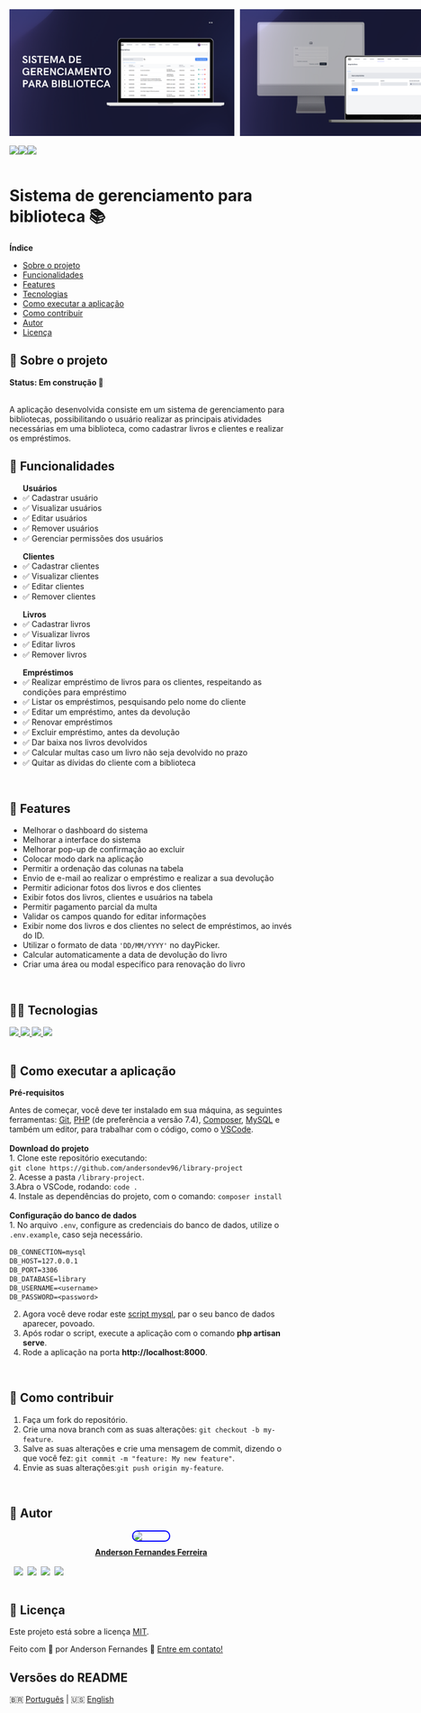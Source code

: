 <div 
align="center"
style="display: flex; 
flex-direction: row;
gap: 10px">
<img src="banner-1.png" width="400px">
<img src="banner-2.png" width="400px">
</div>

<br>
<div align="center" style="display: flex; flex-direction: row">
   <img src="https://img.shields.io/github/languages/count/andersondev96/library-project?style=for-the-badge">
    <img src="https://img.shields.io/github/repo-size/andersondev96/library-project?style=for-the-badge">
    <img src="https://img.shields.io/github/last-commit/andersondev96/library-project?color=blue&style=for-the-badge">
</div>
<br>

<h1> Sistema de gerenciamento para biblioteca 📚</h1>
<b> Índice </b>
<div>
<ul>
<li><a href="#-sobre-o-projeto">Sobre o projeto</a></li>
<li><a href="#-funcionalidades">Funcionalidades</a></li>
<li><a href="#-features">Features</a></li>
<li><a href="#-tecnologias">Tecnologias</a></li>
<li><a href="#-como-executar-a-aplicação">Como executar a aplicação</a></li>
<li><a href="#-como-contribuir">Como contribuir</a></li>
<li><a href="#-autor">Autor</a></li>
<li><a href="#-licença">Licença</a></li>
</ul>
<div>
<div>
<h2>📄 Sobre o projeto</h2>
<b>Status: Em construção 🚧 </b><br><br>
<p> A aplicação desenvolvida consiste em um sistema de gerenciamento para bibliotecas, possibilitando o usuário realizar as principais atividades necessárias em uma biblioteca, como cadastrar livros e clientes e realizar os empréstimos.</p>
</div>
<div>
<h2>🔧 Funcionalidades</h2>
<ul>
<b>Usuários</b>
<li>✅ Cadastrar usuário</li>
<li>✅ Visualizar usuários</li>
<li>✅ Editar usuários</li>
<li>✅ Remover usuários</li>
<li>✅ Gerenciar permissões dos usuários</li>
</ul>
<ul>
<b>Clientes</b>
<li>✅ Cadastrar clientes</li>
<li>✅ Visualizar clientes</li>
<li>✅ Editar clientes</li>
<li>✅ Remover clientes</li>
</ul>
<ul>
<b>Livros</b>
<li>✅ Cadastrar livros</li>
<li>✅ Visualizar livros</li>
<li>✅ Editar livros</li>
<li>✅ Remover livros</li>
</ul>
<ul>
<b>Empréstimos</b>
<li>✅ Realizar empréstimo de livros para os clientes, respeitando as condições para empréstimo</li>
<li>✅ Listar os empréstimos, pesquisando pelo nome do cliente</li>
<li>✅ Editar um empréstimo, antes da devolução</li>
<li>✅ Renovar empréstimos</li>
<li>✅ Excluir empréstimo, antes da devolução</li>
<li>✅ Dar baixa nos livros devolvidos</li>
<li>✅ Calcular multas caso um livro não seja devolvido no prazo</li>
<li>✅ Quitar as dívidas do cliente com a biblioteca</li>
</ul><br>
</div>
<div>
<h2>🔨 Features</h2>
<ul>
<li>Melhorar o dashboard do sistema</li>
<li>Melhorar a interface do sistema</li>
<li>Melhorar pop-up de confirmação ao excluir</li>
<li>Colocar modo dark na aplicação</li>
<li>Permitir a ordenação das colunas na tabela</li>
<li>Envio de e-mail ao realizar o empréstimo e realizar a sua devolução</li>
<li>Permitir adicionar fotos dos livros e dos clientes</li>
<li>Exibir fotos dos livros, clientes e usuários na tabela</li>
<li>Permitir pagamento parcial da multa</li>
<li>Validar os campos quando for editar informações</li>
<li>Exibir nome dos livros e dos clientes no select de empréstimos, ao invés do ID.</li>
<li>Utilizar o formato de data <code>'DD/MM/YYYY'</code> no dayPicker.</li>
<li>Calcular automaticamente a data de devolução do livro</li>
<li>Criar uma área ou modal específico para renovação do livro</li>
</ul>
<br>
</div>
<div>
<h2>🧑‍💻 Tecnologias</h2>
<a href="https://www.php.net/manual/en/">
<img src="https://cdn.jsdelivr.net/gh/devicons/devicon/icons/php/php-original.svg" height="64" />
</a>
<a href="https://laravel.com/docs/8.x">
<img src="https://cdn.jsdelivr.net/gh/devicons/devicon/icons/laravel/laravel-plain-wordmark.svg" height="64" />
</a>
<a href="https://tailwindcss.com/docs/installation">
<img src="https://cdn.jsdelivr.net/gh/devicons/devicon/icons/tailwindcss/tailwindcss-original-wordmark.svg" height="64"/>
</a>
<a href="https://dev.mysql.com/doc/">
<img src="https://cdn.jsdelivr.net/gh/devicons/devicon/icons/mysql/mysql-original-wordmark.svg" height="64"/>
</a>
<br></br>
</div>
<div>
<h2>🚀 Como executar a aplicação</h2>
<b>Pré-requisitos</b>
<p>Antes de começar, você deve ter instalado em sua máquina, as seguintes ferramentas: <a href="https://git-scm.com/">Git</a>, <a href="https://www.php.net/downloads.php">PHP</a> (de preferência a versão 7.4), <a href="https://getcomposer.org/download/">Composer</a>, <a href="https://www.mysql.com/downloads/">MySQL</a> e também um editor, para trabalhar com o código, como o <a href="https://code.visualstudio.com/">VSCode</a>.
<br><br>
<b>Download do projeto</b>
<br>
1. Clone este repositório executando: <br>
<code>git clone https://github.com/andersondev96/library-project</code>
<br>
2. Acesse a pasta <code>/library-project</code>.
<br>
3.Abra o VSCode, rodando: <code>code .</code><br>
4. Instale as dependências do projeto, com o comando: <code>composer install</code><br><br>
<b>Configuração do banco de dados</b><br>
1. No arquivo <code>.env</code>, configure as credenciais do banco de dados, utilize o <code>.env.example</code>, caso seja necessário.

```
DB_CONNECTION=mysql
DB_HOST=127.0.0.1
DB_PORT=3306
DB_DATABASE=library
DB_USERNAME=<username>
DB_PASSWORD=<password>
```
2. Agora você deve rodar este <a href="script.sql">script mysql</a>, par o seu banco de dados aparecer, povoado.
3. Após rodar o script, execute a aplicação com o comando **php artisan serve**.
4. Rode a aplicação na porta **http://localhost:8000**.

<br>
<h2>🤝 Como contribuir</h2>
<ol>
    <li>Faça um fork do repositório.</li>
    <li>Crie uma nova branch com as suas alterações: <code>git checkout -b my-feature</code>.</li>
    <li>Salve as suas alterações e crie uma mensagem de commit, dizendo o que você fez: <code>git commit -m "feature: My new feature"</code>.</li>
    <li>Envie as suas alterações:<code>git push origin my-feature</code>.</li>
</ol>
<br>
<h2>👥 Autor</h2>
<a href="https://www.linkedin.com/in/anderson-fernandes96/">
    <div style="display: flex; flex-direction: column; align-items: center; gap: 10px">
    <img src="https://avatars.githubusercontent.com/u/49786548?v=4" width="64" style="border: 2px solid blue; border-radius: 50px" />
    <strong>Anderson Fernandes Ferreira</strong>
    </div><br>
    <div style="display:flex; flex-direction:row;gap:8px;">
        <a href="https://instagram.com/anderson_ff13" target="_blank"><img src="https://img.shields.io/badge/-Instagram-%23E4405F?style=for-the-badge&logo=instagram&logoColor=white" target="_blank"></a>
  <a href = "mailto:andersonfferreira96@gmail.com.br"><img src="https://img.shields.io/badge/-Gmail-%23333?style=for-the-badge&logo=gmail&logoColor=white" target="_blank"></a>
  <a href="https://twitter.com/anderson_4nd" target="_blank"><img src="https://img.shields.io/badge/-Twitter-%231DA1F2?style=for-the-badge&logo=twitter&logoColor=white" target="_blank"></a> 
    <a href="https://www.linkedin.com/in/anderson-fernandes96/" target="_blank"><img src="https://img.shields.io/badge/-LinkedIn-%230077B5?style=for-the-badge&logo=linkedin&logoColor=white" target="_blank"></a> 
    </div>

</a>
<br>
<h2>📝 Licença</h2>
    <p>Este projeto está sobre a licença <a href="LICENSE">MIT</a>.

Feito com 💚 por Anderson Fernandes 👋 
<a href="https://www.linkedin.com/in/anderson-fernandes96/">Entre em contato!</a>
<br>
<h2>Versões do README</h2>
🇧🇷 <a href="README.md">Português</a> | 
🇺🇸 <a href="README-en.md">English</a>






